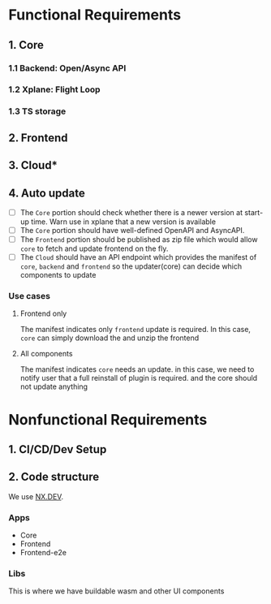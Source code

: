 # Functional Requirements

## 1. Core

### 1.1 Backend: Open/Async API
### 1.2 Xplane: Flight Loop
### 1.3 TS storage

## 2. Frontend

## 3. Cloud*

## 4. Auto update

- [ ] The `Core` portion should check whether there is a newer version at start-up time. Warn use in xplane that a new version is available
- [ ] The `Core` portion should have well-defined OpenAPI and AsyncAPI.
- [ ] The `Frontend` portion should be published as zip file which would allow `core` to fetch and update frontend on
  the fly.
- [ ] The `Cloud` should have an API endpoint which provides the manifest of `core`, `backend` and `frontend` so the
  updater(core) can decide which components to update

### Use cases

1. Frontend only

   The manifest indicates only `frontend` update is required. In this case, `core` can simply download the and unzip the
   frontend
2. All components

   The manifest indicates `core` needs an update. in this case, we need to notify user that a full reinstall of plugin
   is required. and the core should not update anything

# Nonfunctional Requirements

## 1. CI/CD/Dev Setup

## 2. Code structure

We use [NX.DEV](https://nx.dev).

### Apps

- Core
- Frontend
- Frontend-e2e

### Libs

This is where we have buildable wasm and other UI components
